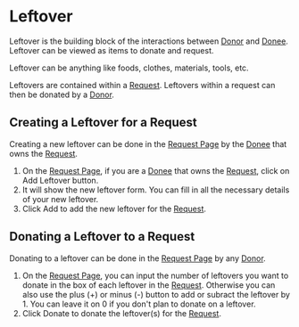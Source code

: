 # Leftover

Leftover is the building block of the interactions between [Donor](./account.md) and [Donee](./account.md). Leftover can be viewed as items to donate and request.

Leftover can be anything like foods, clothes, materials, tools, etc.

Leftovers are contained within a [Request](./request.md). Leftovers within a request can then be donated by a [Donor](./account.md).

## Creating a Leftover for a Request
Creating a new leftover can be done in the [Request Page](./windows/main_window/request.md) by the [Donee](./account.md) that owns the [Request](./request.md).
1. On the [Request Page](./windows/main_window/request.md), if you are a [Donee](./account.md) that owns the [Request](./request.md), click on Add Leftover button.
2. It will show the new leftover form. You can fill in all the necessary details of your new leftover.
3. Click Add to add the new leftover for the [Request](./request.md).

## Donating a Leftover to a Request
Donating to a leftover can be done in the [Request Page](./windows/main_window/request.md) by any [Donor](./account.md).
1. On the [Request Page](./windows/main_window/request.md), you can input the number of leftovers you want to donate in the box of each leftover in the [Request](./request.md). Otherwise you can also use the plus (+) or minus (-) button to add or subract the leftover by 1. You can leave it on 0 if you don't plan to donate on a leftover.
2. Click Donate to donate the leftover(s) for the [Request](./request.md).